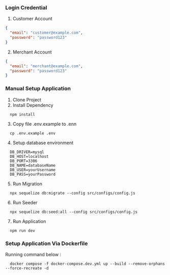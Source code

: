 ### Login Credential

1. Customer Account

```json
{
  "email": "customer@example.com",
  "password": "password123"
}
```

2. Merchant Account

```json
{
  "email": "merchant@example.com",
  "password": "password123"
}
```

### Manual Setup Application

1. Clone Project
2. Install Dependency

```cli
  npm install
```

3. Copy file .env.example to .enn

```cli
  cp .env.example .env
```

4. Setup database environment

```
  DB_DRIVER=mysql
  DB_HOST=localhost
  DB_PORT=3306
  DB_NAME=databaseName
  DB_USER=yourUsername
  DB_PASS=yourPassword

```

5. Run Migration

```cli
  npx sequelize db:migrate --config src/configs/config.js
```

6. Run Seeder

```cli
  npx sequelize db:seed:all --config src/configs/config.js
```

7. Run Application

```cli
  npm run dev
```

### Setup Application Via Dockerfile

Running command below :

```cli
  docker compose -f docker-compose.dev.yml up --build --remove-orphans --force-recreate -d
```
